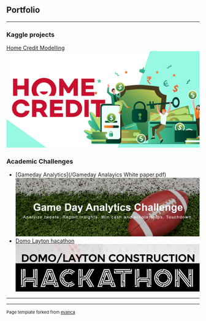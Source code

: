 ## Portfolio

---

### Kaggle projects

[Home Credit Modelling](/sample_page.md)
<img src="images/homecredit.jpg?raw=true"/>

### Academic Challenges

- [Gameday Analytics](/Gameday Analayics White paper.pdf)
  <img src="images/gameday.PNG?raw=true"/>
- [Domo Layton hacathon](http://example.com/)
  <img src="images/domo.png?raw=true"/>
---




---
<p style="font-size:11px">Page template forked from <a href="https://github.com/evanca/quick-portfolio">evanca</a></p>
<!-- Remove above link if you don't want to attibute -->
